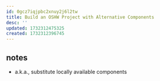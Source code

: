 ```yaml
---
id: 0gcz7iqjpbc2xnuy2j6l2tw
title: Build an OSHW Project with Alternative Components
desc: ''
updated: 1732312475325
created: 1732312396745
---
```


## notes

- a.k.a., substitute locally available components
